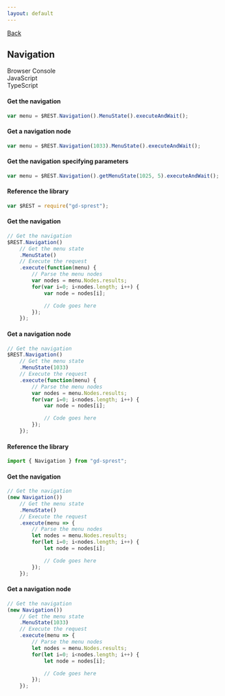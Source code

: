 ```yaml
---
layout: default
---
```

<div class="page-info" markdown="1">

[Back](/api/nav)
## Navigation

</div>

<!-- Tabs -->
<div class="tabs">
<!-- Tab Items -->
<div class="tab-items">
    <div class="tab-item">Browser Console</div>
    <div class="tab-item">JavaScript</div>
    <div class="tab-item">TypeScript</div>
</div>

<!-- Browser Console -->
<div class="tab-content" markdown="1">

#### Get the navigation
```js
var menu = $REST.Navigation().MenuState().executeAndWait();
```
#### Get a navigation node
```js
var menu = $REST.Navigation(1033).MenuState().executeAndWait();
```
#### Get the navigation specifying parameters
```js
var menu = $REST.Navigation().getMenuState(1025, 5).executeAndWait();
```
</div>

<!-- JavaScript -->
<div class="tab-content" markdown="1">

#### Reference the library
```js
var $REST = require("gd-sprest");
```
#### Get the navigation
```js
// Get the navigation
$REST.Navigation()
    // Get the menu state
    .MenuState()
    // Execute the request
    .execute(function(menu) {
        // Parse the menu nodes
        var nodes = menu.Nodes.results;
        for(var i=0; i<nodes.length; i++) {
            var node = nodes[i];

            // Code goes here
        });
    });
```
#### Get a navigation node
```js
// Get the navigation
$REST.Navigation()
    // Get the menu state
    .MenuState(1033)
    // Execute the request
    .execute(function(menu) {
        // Parse the menu nodes
        var nodes = menu.Nodes.results;
        for(var i=0; i<nodes.length; i++) {
            var node = nodes[i];

            // Code goes here
        });
    });
```
</div>

<!-- TypeScript -->
<div class="tab-content" markdown="1">

#### Reference the library
```ts
import { Navigation } from "gd-sprest";
```
#### Get the navigation
```ts
// Get the navigation
(new Navigation())
    // Get the menu state
    .MenuState()
    // Execute the request
    .execute(menu => {
        // Parse the menu nodes
        let nodes = menu.Nodes.results;
        for(let i=0; i<nodes.length; i++) {
            let node = nodes[i];

            // Code goes here
        });
    });
```
#### Get a navigation node
```ts
// Get the navigation
(new Navigation())
    // Get the menu state
    .MenuState(1033)
    // Execute the request
    .execute(menu => {
        // Parse the menu nodes
        let nodes = menu.Nodes.results;
        for(let i=0; i<nodes.length; i++) {
            let node = nodes[i];

            // Code goes here
        });
    });
```
</div>
</div>